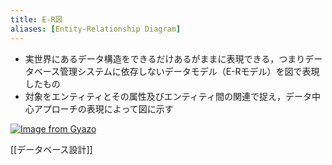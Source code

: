 ```yaml
---
title: E-R図
aliases: [Entity-Relationship Diagram]
---
```


- 実世界にあるデータ構造をできるだけあるがままに表現できる，つまりデータベース管理システムに依存しないデータモデル（E-Rモデル）を図で表現したもの
- 対象をエンティティとその属性及びエンティティ間の関連で捉え，データ中心アプローチの表現によって図に示す

[![Image from Gyazo](https://i.gyazo.com/c3631593a126772666d9c4b98bd6ad69.gif)](https://gyazo.com/c3631593a126772666d9c4b98bd6ad69)


[[データベース設計]]